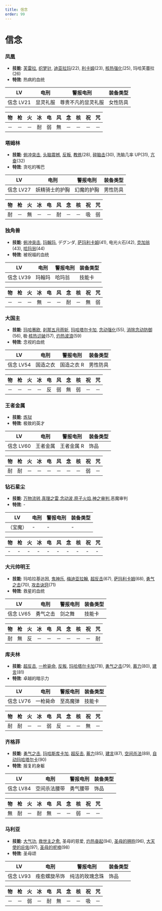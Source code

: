 ```yaml
---
title: 信念
order: 99
---
```


# 信念

### 凤凰

- **技能**: [芙雷拉](/skills/核热#芙雷拉), [织梦针](/skills/枪击#织梦针), [迪亚拉玛](/skills/恢复#迪亚拉玛)(22), [利卡姆](/skills/恢复#利卡姆)(23), [核热强化](/skills/被动#核热强化)(25), 玛哈芙蕾拉(26)
- **特效**: 热病的血统

| LV        | 电刑     | 警报电刑           | 装备类型 |
| --------- | -------- | ------------------ | -------- |
| 信念 LV21 | 显灵礼服 | 尊贵不凡的显灵礼服 | 女性防具 |

| 物  | 枪  | 火  | 冰  | 电  | 风  | 念  | 核  | 祝  | 咒  |
| --- | --- | --- | --- | --- | --- | --- | --- | --- | --- |
| －  | －  | －  | 耐  | 弱  | 無  | －  | －  | －  | －  |

### 塔姆林

- **技能**: [俯冲突击](/skills/物理#俯冲突击), [头脑震撼](/skills/物理#头脑震撼), [反叛](/skills/辅助#反叛), [教练](/skills/被动#教练)(28), [碎脑击](/skills/物理#碎脑击)(30), 洗脑几率 UP(31), [亢奋](/skills/被动#亢奋)(32)
- **特效**: 贪吃的嘴巴

| LV        | 电刑           | 警报电刑   | 装备类型 |
| --------- | -------------- | ---------- | -------- |
| 信念 LV27 | 妖精骑士的护胸 | 幻魔的护胸 | 男性防具 |

| 物  | 枪  | 火  | 冰  | 电  | 风  | 念  | 核  | 祝  | 咒  |
| --- | --- | --- | --- | --- | --- | --- | --- | --- | --- |
| 耐  | －  | 無  | －  | －  | 耐  | －  | －  | 吸  | 弱  |

### 独角兽

- **技能**: [俯冲突击](/skills/物理#俯冲突击), [玛翰玛](/skills/祝福#玛翰玛), デグンダ, [萨玛利卡姆](/skills/恢复#萨玛利卡姆)(41), 电光火石(42), [克加翁](/skills/祝福#克加翁)(43), [哈玛翁](/skills/祝福#哈玛翁)(44)
- **特效**: 被祝福的血统

| LV        | 电刑   | 警报电刑 | 装备类型 |
| --------- | ------ | -------- | -------- |
| 信念 LV39 | 玛翰玛 | 哈玛翁   | 技能卡   |

| 物  | 枪  | 火  | 冰  | 电  | 风  | 念  | 核  | 祝  | 咒  |
| --- | --- | --- | --- | --- | --- | --- | --- | --- | --- |
| －  | －  | －  | 無  | －  | －  | 耐  | －  | 無  | 弱  |

### 大国主

- **技能**: [玛哈赛欧](/skills/念动#玛哈赛欧), [刹那五月雨斩](/skills/物理#刹那五月雨斩), [玛哈塔尔卡加](/skills/辅助#玛哈塔尔卡加), [念动强化](/skills/被动#念动强化)(55), [消除念动防御](/skills/辅助#消除念动防御)(56), 极·[核热识破](/skills/被动#核热识破)(57), [灼热波浪](/skills/物理#灼热波浪)(59)
- **特效**: 念视的血统

| LV        | 电刑     | 警报电刑   | 装备类型 |
| --------- | -------- | ---------- | -------- |
| 信念 LV54 | 国造之衣 | 国造之衣 R | 男性防具 |

| 物  | 枪  | 火  | 冰  | 电  | 风  | 念  | 核  | 祝  | 咒  |
| --- | --- | --- | --- | --- | --- | --- | --- | --- | --- |
| －  | －  | －  | －  | 反  | 弱  | 無  | 弱  | －  | －  |

### 王者金属

- **技能**: [炼狱](/skills/火焰#炼狱)
- **特效**: 极致的英才

| LV        | 电刑     | 警报电刑   | 装备类型 |
| --------- | -------- | ---------- | -------- |
| 信念 LV60 | 王者金属 | 王者金属 R | 饰品     |

| 物  | 枪  | 火  | 冰  | 电  | 风  | 念  | 核  | 祝  | 咒  |
| --- | --- | --- | --- | --- | --- | --- | --- | --- | --- |
| 耐  | 耐  | －  | －  | －  | －  | －  | －  | 弱  | －  |

### 钻石星尘

- **技能**: [万物流转](/skills/疾风#万物流转),[真理之雷](/skills/电击#真理之雷),[念动波](/skills/念动#念动波),[原子火焰](/skills/核热#原子火焰),[神之审判](/skills/祝福#神之审判),恶魔审判
- **特效**: -

| LV       | 电刑 | 警报电刑 | 装备类型 |
| -------- | ---- | -------- | -------- |
| （宝魔） | -    | -        | -        |

| 物  | 枪  | 火  | 冰  | 电  | 风  | 念  | 核  | 祝  | 咒  |
| --- | --- | --- | --- | --- | --- | --- | --- | --- | --- |
| -   | -   | -   | -   | -   | -   | -   | -   | -   | -   |

### 大元帅明王

- **技能**: 玛哈拉基达因, [鬼神乐](/skills/物理#鬼神乐), [梅迪亚拉翰](/skills/恢复#梅迪亚拉翰), [超反击](/skills/被动#超反击)(67), [萨玛利卡姆](/skills/恢复#萨玛利卡姆)(68), [勇气之击](/skills/物理#勇气之击)(70), [攻击诀窍](/skills/被动#攻击诀窍)(71)
- **特效**: 救星的血统

| LV        | 电刑     | 警报电刑 | 装备类型 |
| --------- | -------- | -------- | -------- |
| 信念 LV65 | 勇气之击 | 剑之舞   | 技能卡   |

| 物  | 枪  | 火  | 冰  | 电  | 风  | 念  | 核  | 祝  | 咒  |
| --- | --- | --- | --- | --- | --- | --- | --- | --- | --- |
| 耐  | 無  | 反  | －  | －  | －  | －  | －  | －  | 耐  |

### 库夫林

- **技能**: [超反击](/skills/被动#超反击), [一枪毙命](/skills/枪击#一枪毙命), [反叛](/skills/辅助#反叛), [玛哈塔尔卡加](/skills/辅助#玛哈塔尔卡加)(78), [勇气之击](/skills/物理#勇气之击)(79), [蓄力](/skills/辅助#蓄力)(80), [建言](/skills/被动#建言)(81)
- **特效**: 卓越的暗示力

| LV        | 电刑     | 警报电刑 | 装备类型 |
| --------- | -------- | -------- | -------- |
| 信念 LV76 | 一枪毙命 | 至高魔弹 | 技能卡   |

| 物  | 枪  | 火  | 冰  | 电  | 风  | 念  | 核  | 祝  | 咒  |
| --- | --- | --- | --- | --- | --- | --- | --- | --- | --- |
| 耐  | 耐  | －  | －  | 弱  | 反  | －  | －  | 無  | －  |

### 齐格菲

- **技能**: [勇气之击](/skills/物理#勇气之击), [玛哈斯库卡加](/skills/辅助#玛哈斯库卡加), [超反击](/skills/被动#超反击), [蓄力](/skills/辅助#蓄力)(85), [建言](/skills/被动#建言)(87), [空间杀法](/skills/物理#空间杀法)(89), [自动玛哈塔尔卡](/skills/被动#自动玛哈塔尔卡)(90)
- **特效**: 报复的身躯

| LV        | 电刑         | 警报电刑 | 装备类型 |
| --------- | ------------ | -------- | -------- |
| 信念 LV84 | 空间杀法腰带 | 勇气腰带 | 饰品     |

| 物  | 枪  | 火  | 冰  | 电  | 风  | 念  | 核  | 祝  | 咒  |
| --- | --- | --- | --- | --- | --- | --- | --- | --- | --- |
| 無  | 耐  | －  | 耐  | 無  | －  | －  | 弱  | －  | －  |

### 马利亚

- **技能**: [大气功](/skills/被动#大气功), [救世主之愈](/skills/恢复#救世主之愈), 圣母的慈爱, [灼热奋起](/skills/辅助#灼热奋起)(94), [圣母的拥抱](/skills/被动#圣母的拥抱)(96), [大天使的庇佑](/skills/被动#大天使的庇佑)(97), [圣母的呢喃](/skills/被动#圣母的呢喃)(98)
- **特效**: 圣母颂

| LV        | 电刑         | 警报电刑       | 装备类型 |
| --------- | ------------ | -------------- | -------- |
| 信念 LV93 | 痊愈螺旋吊饰 | 纯洁的玫瑰念珠 | 饰品     |

| 物  | 枪  | 火  | 冰  | 电  | 风  | 念  | 核  | 祝  | 咒  |
| --- | --- | --- | --- | --- | --- | --- | --- | --- | --- |
| －  | －  | 弱  | －  | 耐  | 無  | －  | －  | 吸  | －  |
